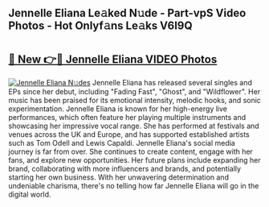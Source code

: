## Jennelle Eliana Le𝚊ked N𝚞de - Part-vpS Video Photos - Hot Onlyf𝚊ns Le𝚊ks V6I9Q

# <h2><a href="http://ac45043.deff.icu/?id=Jennelle+Eliana">🔗 New 👉🔴 Jennelle Eliana VIDEO Photos</a></h2>

[![Jennelle Eliana N𝚞des](https://i.imgur.com/rIISA9y.gif)](http://ac45043.deff.icu/?id=Jennelle+Eliana)
Jennelle Eliana has released several singles and EPs since her debut, including "Fading Fast", "Ghost", and "Wildflower". Her music has been praised for its emotional intensity, melodic hooks, and sonic experimentation. Jennelle Eliana is known for her high-energy live performances, which often feature her playing multiple instruments and showcasing her impressive vocal range. She has performed at festivals and venues across the UK and Europe, and has supported established artists such as Tom Odell and Lewis Capaldi. Jennelle Eliana's social media journey is far from over. She continues to create content, engage with her fans, and explore new opportunities. Her future plans include expanding her brand, collaborating with more influencers and brands, and potentially starting her own business. With her unwavering determination and undeniable charisma, there's no telling how far Jennelle Eliana will go in the digital world.
